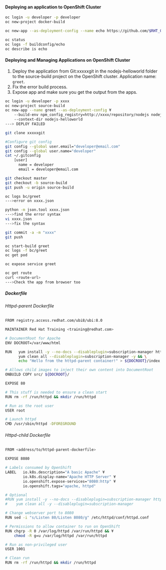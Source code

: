 #### Deploying an application to OpenShift Cluster  
```bash
oc login -u developer -p developer
oc new-project docker-build

oc new-app --as-deployment-config --name echo https://github.com/$RHT_OCP4_GITHUB_USER/DO288-apps#docker-build --context-dir ubi-echo

oc status 
oc logs -f buildconfig/echo
oc describe is echo
```  

#### Deploying and Managing Applications on OpenShift Cluster  
1. Deploy the application from Git:xxxxxgit in the nodejs-helloworld folder to the source-build project on the OpenShift cluster. Application name: `greet`.  
2. Fix the error build process.  
3. Expose app and make sure you get the output from the apps.  
```bash
oc login -u developer -p xxxx
oc new-project source-build
oc new-app --name greet --as-deployment-config ¥
    --build-env npm_config_registry=http://xxxx/repository/nodejs nodejs:12~https://github.com/$RHT_OCP4_GITHUB_USER/DO288-apps#source-build ¥
    --context-dir nodejs-helloworld
---> DEPLOY FAILED

git clone xxxxxgit

#Configure git config
git config --global user.email="developer@email.com"
git config --global user.name="developer"
cat ~/.gitconfig
    [user]
      name = developer
      email = developer@email.com

git checkout master
git checkout -b source-build
git push -u origin source-build

oc logs bc/greet 
--->error on xxxx.json

python -m json.tool xxxx.json
--->find the error syntax
vi xxxx.json
--->fix the syntax

git commit -a -m "xxxx"
git push

oc start-build greet
oc logs -f bc/greet
oc get pod

oc expose service greet

oc get route
curl <route-url>
--->Check the app from browser too
```  


##### Dockerfile  
###### Httpd-parent Dockerfile  
```bash
FROM registry.access.redhat.com/ubi8/ubi:8.0

MAINTAINER Red Hat Training <training@redhat.com>

# DocumentRoot for Apache
ENV DOCROOT=/var/www/html

RUN   yum install -y --no-docs --disableplugin=subscription-manager httpd && \
      yum clean all --disableplugin=subscription-manager -y && \
      echo "Hello from the httpd-parent container!" > ${DOCROOT}/index.html

# Allows child images to inject their own content into DocumentRoot
ONBUILD COPY src/ ${DOCROOT}/

EXPOSE 80

# This stuff is needed to ensure a clean start
RUN rm -rf /run/httpd && mkdir /run/httpd

# Run as the root user
USER root

# Launch httpd
CMD /usr/sbin/httpd -DFOREGROUND
```  

###### Httpd-child Dockerfile  
```bash
FROM <address/to/httpd-parent-dockerfile>

EXPOSE 8080

# Labels consumed by OpenShift
LABEL   io.k8s.description="A basic Apache" ¥
        io.k8s.display-name="Apache HTTP Server" ¥
        io.openshift.expose-services="8080:http" ¥
        io.openshift.tags="apache, httpd"

# Optional
#RUN yum install -y --no-docs --disableplugin=subscription-manager httpd && ¥
#    yum clean all -y --disableplugin=subscription-manager

# Change webserver port to 8080
RUN sed -i "s/Listen 80/Listen 8080/g" /etc/httpd/conf/httpd.conf

# Permissions to allow container to run on OpenShift
RUN chgrp -R 0 /var/log/httpd /var/run/httpd && ¥
    chmod -R g=u /var/log/httpd /var/run/httpd

# Run as non-privileged user
USER 1001

# Clean run
RUN rm -rf /run/httpd && mkdir /run/httpd
```
